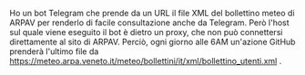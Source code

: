 Ho un bot Telegram che prende da un URL il file XML del bollettino meteo di ARPAV per renderlo di facile consultazione anche da Telegram. Però l'host sul quale viene eseguito il bot è dietro un proxy,
che non può connettersi direttamente al sito di ARPAV. Perciò, ogni giorno alle 6AM un'azione GitHub prenderà l'ultimo file da https://meteo.arpa.veneto.it/meteo/bollettini/it/xml/bollettino_utenti.xml .
